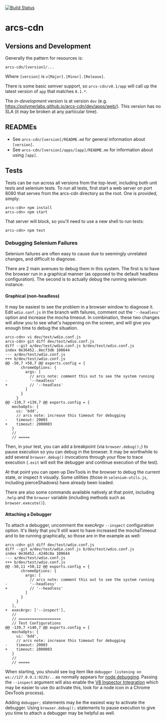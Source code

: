 [![Build Status](https://travis-ci.org/PolymerLabs/arcs-cdn.svg?branch=gh-pages)](https://travis-ci.org/PolymerLabs/arcs-cdn)

# arcs-cdn

## Versions and Development

Generally the pattern for resources is:

`arcs-cdn/[version]/...`

Where `[version]` is `v[Major].[Minor].[Release]`.

There is some basic semver support, so `arcs-cdn/v0.1/app` will call up the latest version of `app` that matches `0.1.*`.

The _in-development_ version is at version `dev` (e.g. https://polymerlabs.github.io/arcs-cdn/dev/apps/web/). This version has no SLA (it may be broken at any particular time).

## READMEs

- See `arcs-cdn/[version]/README.md` for general information about `[version]`.
- See `arcs-cdn/[version]/apps/[app]/README.me` for information about using `[app]`.

## Tests

Tests can be run across all versions from the top-level, including both unit
tests and selenium tests. To run all tests, first start a web server on port
8080 that serves from the arcs-cdn directory as the root. One is provided,
simply:

```
arcs-cdn> npm install
arcs-cdn> npm start
```

That server will block, so you'll need to use a new shell to run tests:

```
arcs-cdn> npm test
```

### Debugging Selenium Failures

Selenium failures are often easy to cause due to seemingly unrelated changes,
and difficult to diagnose.

There are 2 main avenues to debug them in this system. The first is to have
the browser run in a graphical manner (as opposed to the default headless
configuration). The second is to actually debug the running selenium instance.

#### Graphical (non-headless)

It may be easiest to see the problem in a browser window to diagnose it. Edit
`wdio.conf.js` in the branch with failures, comment out the `'--headless'`
option and increase the mocha timeout. In combination, these two changes will
allow you to see what's happening on the screen, and will give you enough time
to debug the situation.

```
arcs-cdn> vi dev/test/wdio.conf.js
arcs-cdn> git diff dev/test/wdio.conf.js
diff --git a/dev/test/wdio.conf.js b/dev/test/wdio.conf.js
index 0e36452..8ecf3d6 100644
--- a/dev/test/wdio.conf.js
+++ b/dev/test/wdio.conf.js
@@ -50,7 +50,7 @@ exports.config = {
       chromeOptions: {
         args: [
           // arcs note: comment this out to see the system running
-          '--headless'
+          // '--headless'
         ]
       }
     }
@@ -139,7 +139,7 @@ exports.config = {
   mochaOpts: {
     ui: 'bdd',
     // arcs note: increase this timeout for debugging
-    timeout: 20003
+    timeout: 2000003
   }
   //
   // =====
```

Then, in your test, you can add a breakpoint (via `browser.debug();`) to pause
execution so you can debug in the browser. It may be worthwhile to add several
`browser.debug()` invocations through your flow to trace execution (`.exit`
will exit the debugger and continue execution of the test).

At that point you can open up DevTools in the browser to debug the current
state, or inspect it visually. Some utilities (those in `selenium-utils.js`,
including pierceShadows) have already been loaded.

There are also some commands available natively at that point, including
`.help` and the `browser` variable (including methods such as
`browser.execute()`).

#### Attaching a Debugger

To attach a debugger, uncomment the execArgv `--inspect` configuration option.
It's likely that you'll still want to have increased the mochaTimeout and to
be running graphically, so those are in the example as well:

```
arcs-cdn> git diff dev/test/wdio.conf.js
diff --git a/dev/test/wdio.conf.js b/dev/test/wdio.conf.js
index 0e36452..4240c0a 100644
--- a/dev/test/wdio.conf.js
+++ b/dev/test/wdio.conf.js
@@ -50,11 +50,12 @@ exports.config = {
       chromeOptions: {
         args: [
           // arcs note: comment this out to see the system running
-          '--headless'
+          // '--headless'
         ]
       }
     }
   ],
+  execArgv: ['--inspect'],
   //
   // ===================
   // Test Configurations
@@ -139,7 +140,7 @@ exports.config = {
   mochaOpts: {
     ui: 'bdd',
     // arcs note: increase this timeout for debugging
-    timeout: 20003
+    timeout: 2000003
   }
   //
   // =====
```

When starting, you should see log item like `debugger listening on
ws://127.0.0.1:9229/..` as normally appears for [node
debugging](https://nodejs.org/api/debugger.html). Passing the `--inspect`
argument will also enable the [V8 Inspector
Integration](https://nodejs.org/api/debugger.html) which may be easier to use
(to activate this, look for a node icon in a Chrome DevTools process).

Adding `debugger;` statements may be the easiest way to activate the debugger.
Using `browser.debug();` statements to pause execution to give you time to
attach a debugger may be helpful as well.
